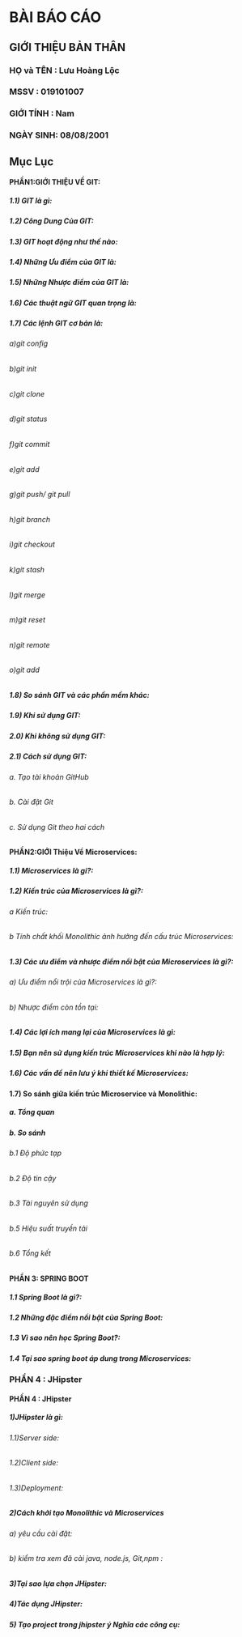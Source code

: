 # **BÀI BÁO CÁO**
## GIỚI THIỆU BẢN THÂN
### **HỌ và TÊN** : Lưu Hoàng Lộc
### **MSSV** : 019101007
### **GIỚI TÍNH** : Nam
### **NGÀY SINH**: 08/08/2001
## Mục Lục
#### **PHẦN1:GIỚI THIỆU VỀ GIT:**
##### 1.1) GIT là gì:
##### 1.2) Công Dung Của GIT:
##### 1.3) GIT hoạt động như thế nào:
##### 1.4) Những Ưu điểm của GIT là:
##### 1.5) Những Nhược điểm của GIT là:
##### 1.6) Các thuật ngữ GIT quan trọng là:
##### 1.7) Các lệnh GIT cơ bản là:
###### a)git config
###### b)git init
###### c)git clone
###### d)git status
###### f)git commit
###### e)git add
###### g)git push/ git pull
###### h)git branch
###### i)git checkout
###### k)git stash
###### l)git merge
###### m)git reset
###### n)git remote
###### o)git add
##### 1.8) So sánh GIT và các phần mềm khác:
##### 1.9) Khi sử dụng GIT:
##### 2.0) Khi không sử dụng GIT:
##### 2.1) Cách sử dụng GIT:
###### a. Tạo tài khoản GitHub
###### b. Cài đặt Git
###### c. Sử dụng Git theo hai cách
#### **PHẦN2:GIỚI Thiệu Về Microservices:**
##### 1.1) Microservices là gi?:
##### 1.2) Kiến trúc của Microservices là gì?:
###### a Kiến trúc:
###### b Tính chất khối Monolithic ảnh hưởng đến cấu trúc Microservices:
##### 1.3) Các ưu điểm và nhược điểm nổi bật của Microservices là gì?:
###### a) Ưu điểm nổi trội của Microservices là gì?:
###### b) Nhược điểm còn tồn tại:
##### 1.4) Các lợi ích mang lại của Microservices là gì:
##### 1.5) Bạn nên sử dụng kiến trúc Microservices khi nào là hợp lý:
##### 1.6) Các vấn đề nên lưu ý khi thiết kế Microservices:
#### 1.7) So sánh giữa kiến trúc Microservice và Monolithic:
##### a. Tổng quan
##### b. So sánh
###### b.1 Độ phức tạp
###### b.2 Độ tin cậy
###### b.3 Tài nguyên sử dụng
###### b.5 Hiệu suất truyền tải
###### b.6 Tổng kết
#### **PHẦN 3: SPRING BOOT**
##### 1.1 Spring Boot là gì?:
##### 1.2 Những đặc điểm nổi bật của Spring Boot:
##### 1.3 Vì sao nên học Spring Boot?:
##### 1.4 Tại sao spring boot áp dung trong Microservices:
### **PHẦN 4 : JHipster**
#### PHẦN 4 : JHipster	
##### 1)JHipster là gì:	
###### 1.1)Server side:	
###### 1.2)Client side:	
###### 1.3)Deployment:	
##### 2)Cách khởi tạo Monolithic và Microservices	
###### a) yêu cầu cài đặt:	
###### b) kiểm tra xem đã cài java, node.js, Git,npm :	
##### 3)Tại sao lựa chọn JHipster:	
##### 4)Tác dụng JHipster:	
##### 5) Tạo project trong jhipster ý Nghĩa các công cụ: